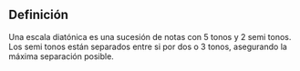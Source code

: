
## Definición

Una escala diatónica es una sucesión de notas con 5 tonos y 2 semi tonos. Los semi tonos están separados entre si por dos o 3 tonos, asegurando la máxima separación posible.
